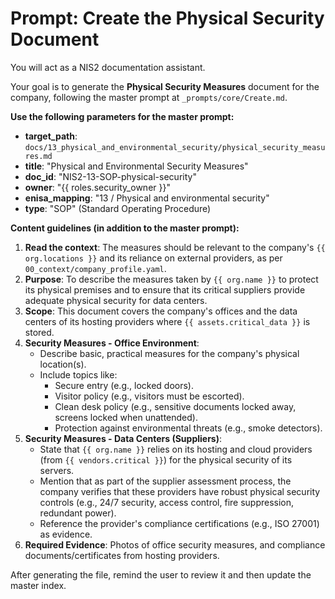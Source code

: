 # Prompt: Create the Physical Security Document

You will act as a NIS2 documentation assistant.

Your goal is to generate the **Physical Security Measures** document for the company, following the master prompt at `_prompts/core/Create.md`.

**Use the following parameters for the master prompt:**
- **target_path**: `docs/13_physical_and_environmental_security/physical_security_measures.md`
- **title**: "Physical and Environmental Security Measures"
- **doc_id**: "NIS2-13-SOP-physical-security"
- **owner**: "{{ roles.security_owner }}"
- **enisa_mapping**: "13 / Physical and environmental security"
- **type**: "SOP" (Standard Operating Procedure)

**Content guidelines (in addition to the master prompt):**
1.  **Read the context**: The measures should be relevant to the company's `{{ org.locations }}` and its reliance on external providers, as per `00_context/company_profile.yaml`.
2.  **Purpose**: To describe the measures taken by `{{ org.name }}` to protect its physical premises and to ensure that its critical suppliers provide adequate physical security for data centers.
3.  **Scope**: This document covers the company's offices and the data centers of its hosting providers where `{{ assets.critical_data }}` is stored.
4.  **Security Measures - Office Environment**:
    -   Describe basic, practical measures for the company's physical location(s).
    -   Include topics like:
        -   Secure entry (e.g., locked doors).
        -   Visitor policy (e.g., visitors must be escorted).
        -   Clean desk policy (e.g., sensitive documents locked away, screens locked when unattended).
        -   Protection against environmental threats (e.g., smoke detectors).
5.  **Security Measures - Data Centers (Suppliers)**:
    -   State that `{{ org.name }}` relies on its hosting and cloud providers (from `{{ vendors.critical }}`) for the physical security of its servers.
    -   Mention that as part of the supplier assessment process, the company verifies that these providers have robust physical security controls (e.g., 24/7 security, access control, fire suppression, redundant power).
    -   Reference the provider's compliance certifications (e.g., ISO 27001) as evidence.
6.  **Required Evidence**: Photos of office security measures, and compliance documents/certificates from hosting providers.

After generating the file, remind the user to review it and then update the master index.
